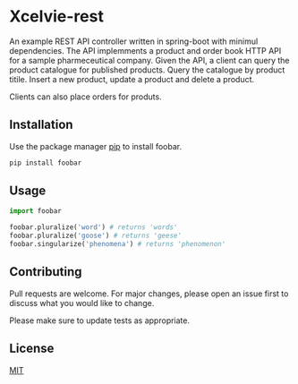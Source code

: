 # Xcelvie-rest

An example REST API controller written in spring-boot with minimul dependencies. The API implemments a product and order book HTTP API for a sample pharmeceutical company. Given the API, a client can query the product catalogue for published products. Query the catalogue by product titile. Insert a new product, update a product and delete a product. 

Clients can also place orders for produts.

## Installation

Use the package manager [pip](https://pip.pypa.io/en/stable/) to install foobar.

```bash
pip install foobar
```

## Usage

```python
import foobar

foobar.pluralize('word') # returns 'words'
foobar.pluralize('goose') # returns 'geese'
foobar.singularize('phenomena') # returns 'phenomenon'
```

## Contributing
Pull requests are welcome. For major changes, please open an issue first to discuss what you would like to change.

Please make sure to update tests as appropriate.

## License
[MIT](https://choosealicense.com/licenses/mit/)
